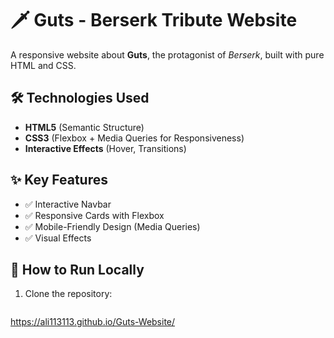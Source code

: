 # 🗡️ Guts - Berserk Tribute Website  

A responsive website about **Guts**, the protagonist of *Berserk*, built with pure HTML and CSS.  

## 🛠️ Technologies Used  
- **HTML5** (Semantic Structure)  
- **CSS3** (Flexbox + Media Queries for Responsiveness)  
- **Interactive Effects** (Hover, Transitions)  

## ✨ Key Features  
- ✅ Interactive Navbar  
- ✅ Responsive Cards with Flexbox  
- ✅ Mobile-Friendly Design (Media Queries)  
- ✅ Visual Effects  

## 🚀 How to Run Locally  
1. Clone the repository:  
   ```bash
https://ali113113.github.io/Guts-Website/
